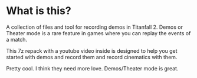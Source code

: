 # What is this?

A collection of files and tool for recording demos in Titanfall 2. Demos or Theater mode is a rare feature in games where you can replay the events of a match.

This 7z repack with a youtube video inside is designed to help you get started with demos and record them and record cinematics with them.

Pretty cool. I think they need more love. Demos/Theater mode is great.
